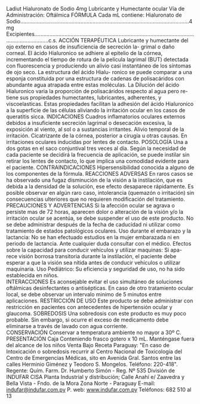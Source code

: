 Ladiut
Hialuronato  de  Sodio  4mg
Lubricante  y  Humectante  ocular
Vía  de  Administración:  Oftálmica
FÓRMULA
Cada mL contiene:
Hialuronato de Sodio................................................................................................................4 mg
Excipientes......................................................................................................................................c.s.
ACCIÓN TERAPÉUTICA
Lubricante y humectante del ojo externo en casos de insuficiencia de secreción la-
grimal o daño corneal.
El ácido Hialuronico se adhiere al epitelio de la córnea, incrementando el tiempo de 
rotura de la película lagrimal (BUT) detectada con fluorescencia y produciendo un 
alivio casi instantáneo de los síntomas de ojo seco. La estructura del ácido Hialu-
ronico se puede comparar a una esponja constituida por una estructura de cadenas 
de  polisacáridos  con  abundante  agua  atrapada  entre  estas  moléculas.  La  Dilución 
del ácido Hialuronico varia la proporción de polisacáridos respecto al agua pero re-
tiene sus propiedades humectantes, lubricantes, adherentes, y viscoelasticas. Estas 
propiedades facilitan la adhesión del ácido Hialuronico a la superficie de las células 
aliviando la irritación ocular en los casos de queratitis sicca. 
INDICACIONES
Cuadros  inflamatorios  oculares  externos  debidos  a  insuficiente  secreción  lagrimal 
o desecación excesiva, la exposición al viento, al sol o a sustancias irritantes. Alivio 
temporal de la irritación. Cicatrizante de la córnea, posterior a cirugía u otras causas. 
En irritaciones oculares inducidas por lentes de contacto.
POSOLOGÍA
Una a dos gotas en el saco conjuntival tres veces al día. Según la necesidad de cada 
paciente se decidirá la frecuencia de aplicación, se puede instilar sin retirar los lentes 
de contacto, lo que implica una comodidad evidente para el paciente.
CONTRAINDICACIONES
Hipersensibilidad conocida a alguno de los componentes de la fórmula. 
REACCIONES ADVERSAS
En raros casos se ha observado una fugaz disminución de la visión a la instilación, que 
es debida a la densidad de la solución, ese efecto desaparece rápidamente. Es posible 
observar en algún raro caso, intolerancia (quemazón o irritación) sin consecuencias 
ulteriores que no requieren modificación del tratamiento.
PRECAUCIONES Y ADVERTENCIAS
Si la afección ocular se agrava o persiste mas de 72 horas, aparecen dolor o alteración 
de  la  visión  y/o  la  irritación  ocular  se  acentúa,  se  debe  suspender  el  uso  de  este 
producto. No se debe administrar después de la fecha de caducidad ni utilizar como 
tratamiento de estados patológicos oculares. Uso durante el embarazo y la lactancia: 
No se han efectuado estudios en la mujer embarazada ni en periodo de lactancia. Ante 
cualquier duda consultar con el médico.
Efectos sobre la capacidad para conducir vehículos y utilizar maquinas: Si apa-
rece visión borrosa transitoria durante la instilación, el paciente debe esperar a que 
la visión sea nítida antes de conducir vehículos o utilizar maquinaria.
Uso Pediátrico: Su eficiencia y seguridad de uso, no ha sido establecida en niños.   
INTERACCIONES
Es  aconsejable  evitar  el  uso  simultáneo  de  soluciones  oftálmicas  desinfectantes  o 
antisépticas. En caso de otro tratamiento ocular local, se debe observar un intervalo 
minimo de 5 minutos entre aplicaciones.
RESTRICCIÓN DE USO
Este producto se debe administrar con restricción en pacientes con antecedentes de 
hipertensión ocular y glaucoma.
SOBREDOSIS
Una sobredosis con este producto es muy poco probable. Sin embargo, si ocurre el 
exceso de medicamento debe eliminarse a través de lavado con agua corriente.  
CONSERVACIÓN
Conservar a temperatura ambiente no mayor a 30º C. 
PRESENTACIÓN
Caja Conteniendo frasco gotero x 10 mL. 
Manténgase  fuera  del  alcance  de  los  niños
Venta  Bajo  Receta
Paraguay:
"En caso de Intoxicación o sobredosis recurrir al Centro Nacional de Toxicología 
del  Centro  de  Emergencias  Médicas,  sito  en  Avenida  Gral.  Santos  entre  las 
calles  Herminio  Giménez  y  Teodoro  S.  Mongelos.
Teléfono:  220-418".
Regente: Quím. Farm.
Dr. Humberto Simón - Reg. Nº 535
División de INDUFAR CISA
Planta Industrial y distribución;
Calle Anahí e/ Zaavedra y 
Bella Vista - Fndo. de la Mora
Zona Norte - Paraguay
E-mail: indufar@indufar.com.py
P. web: www.indufar.com.py
Teléfonos: 682 510 al 13                       